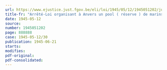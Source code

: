 ```yaml
---
url: https://www.ejustice.just.fgov.be/eli/loi/1945/05/12/1945051202/justel
title-fr: "Arrêté-Loi organisant à Anvers un pool ( réserve ) de marins du commerce"
date: 1945-05-12
source:
number: 1945051202
page: 888888
case: 1945-05-12/30
publication: 1945-06-21
starts:
modifies:
pdf-original:
pdf-consolidated:
---
```


